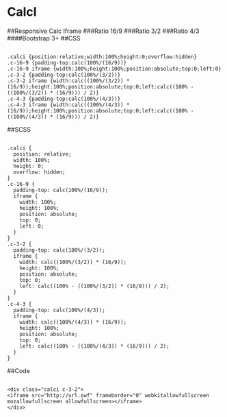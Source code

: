 # CalcI
##Responsive Calc Iframe
###Ratio 16/9
###Ratio 3/2
###Ratio 4/3
####Bootstrap 3+
##CSS
<pre><code>
.calci {position:relative;width:100%;height:0;overflow:hidden}
.c-16-9 {padding-top:calc(100%/(16/9))}
.c-16-9 iframe {width:100%;height:100%;position:absolute;top:0;left:0}
.c-3-2 {padding-top:calc(100%/(3/2))}
.c-3-2 iframe {width:calc((100%/(3/2)) * (16/9));height:100%;position:absolute;top:0;left:calc((100% - ((100%/(3/2)) * (16/9))) / 2)}
.c-4-3 {padding-top:calc(100%/(4/3))}
.c-4-3 iframe {width:calc((100%/(4/3)) * (16/9));height:100%;position:absolute;top:0;left:calc((100% - ((100%/(4/3)) * (16/9))) / 2)}
</code></pre>
##SCSS
<pre><code>
.calci {
  position: relative;
  width: 100%;
  height: 0;
  overflow: hidden;
}
.c-16-9 {
  padding-top: calc(100%/(16/9));
  iframe {
    width: 100%;
    height: 100%;
    position: absolute;
    top: 0;
    left: 0;
  }
}
.c-3-2 {
  padding-top: calc(100%/(3/2));
  iframe {
    width: calc((100%/(3/2)) * (16/9));
    height: 100%;
    position: absolute;
    top: 0;
    left: calc((100% - ((100%/(3/2)) * (16/9))) / 2);
  }
}
.c-4-3 {
  padding-top: calc(100%/(4/3));
  iframe {
    width: calc((100%/(4/3)) * (16/9));
    height: 100%;
    position: absolute;
    top: 0;
    left: calc((100% - ((100%/(4/3)) * (16/9))) / 2);
  }
}
</code></pre>
##Code
<pre><code>
&lt;div class="calci c-3-2"&gt;
&lt;iframe src="http://url.swf" frameborder="0" webkitallowfullscreen mozallowfullscreen allowfullscreen&gt;&lt;/iframe&gt;
&lt;/div&gt;
</code></pre>
